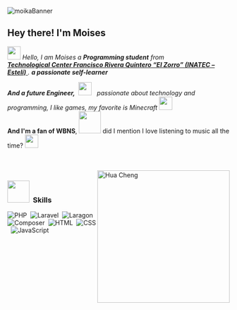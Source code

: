 ![moikaBanner](https://i.pinimg.com/1200x/72/16/47/7216479dc117b85a270f5e892b0f1459.jpg)

<h2>Hey there! I'm Moises</h2>

<p>
  <em>
    <img src="https://media.tenor.com/4fQgj7pCztgAAAAi/kawaii-cute.gif" width="30px"> 
   Hello, I am Moises a <b>Programming student</b> from <br>
<a href="https://www.tecnacional.edu.ni/centro/centro-tecnologico-francisco-rivera-quintero/">
  <b>Technological Center Francisco Rivera Quintero “El Zorro” (INATEC – Estelí)</b>
</a>.
<b>a passionate self-learner</b> 

<b>And a future Engineer,</b>&nbsp;
<img src="https://media.tenor.com/uUNcnHwYJQEAAAAi/running-pikachu-transparent-snivee.gif" width="30px">
&nbsp; passionate about technology and programming, I like games, my favorite is Minecraft <img src="https://media.tenor.com/1kHOscRDeUoAAAAi/heart.gif" width="30px"> 
  </em> 
  <br>
  <b> And I'm a fan of WBNS</b>, <img src="https://i.pinimg.com/originals/dc/cd/26/dccd26f18318f61ab2619c2738d3e83d.gif" width="50" /> <b><i align="center"> 
  </i></b> did I mention I love listening to music all the time? <img src="https://media.tenor.com/YyVcCBs8paMAAAAi/record-player-pixel-art.gif" width="30" />
</p>
<br><br>



<img alt="Hua Cheng" width="300" heigth="400" src="https://pbs.twimg.com/media/GyL9mffWgAAk-_w?format=jpg&name=large" align="right"/>

### <img src="https://media.tenor.com/Oc8cIGl9l6YAAAAj/anjan-modak.gif" width="50px"> &nbsp;Skills

![PHP](https://img.shields.io/badge/-PHP-05122A?style=flat&logo=php)&nbsp;
![Laravel](https://img.shields.io/badge/-Laravel-05122A?style=flat&logo=laravel&logoColor=FF2D20)&nbsp;
![Laragon](https://img.shields.io/badge/-Laragon-05122A?style=flat&logo=laragon)&nbsp;
![Composer](https://img.shields.io/badge/-Composer-05122A?style=flat&logo=composer)&nbsp;
![HTML](https://img.shields.io/badge/-HTML-05122A?style=flat&logo=HTML5)&nbsp;
![CSS](https://img.shields.io/badge/-CSS-05122A?style=flat&logo=CSS3&logoColor=1572B6)&nbsp;
![JavaScript](https://img.shields.io/badge/-JavaScript-05122A?style=flat&logo=javascript)


